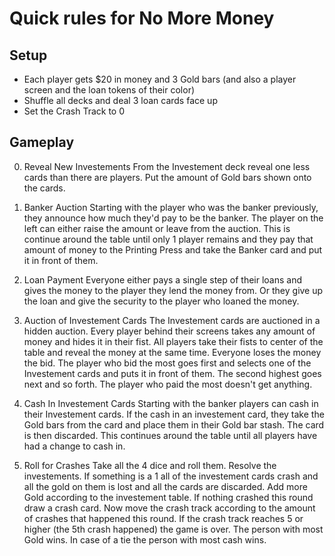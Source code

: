 Quick rules for No More Money
=============================

Setup
-----

* Each player gets $20 in money and 3 Gold bars (and also a player screen and the loan tokens of their color)
* Shuffle all decks and deal 3 loan cards face up
* Set the Crash Track to 0

Gameplay
--------

0. Reveal New Investements
	From the Investement deck reveal one less cards than there are players. Put the amount of Gold bars shown onto the cards.

1. Banker Auction
	Starting with the player who was the banker previously, they announce how much they'd pay to be the banker. The player on the left can either raise the amount or leave from the auction. This is continue around the table until only 1 player remains and they pay that amount of money to the Printing Press and take the Banker card and put it in front of them.

2. Loan Payment
	Everyone either pays a single step of their loans and gives the money to the player they lend the money from. Or they give up the loan and give the security to the player who loaned the money.

3. Auction of Investement Cards
	The Investement cards are auctioned in a hidden auction. Every player behind their screens takes any amount of money and hides it in their fist. All players take their fists to center of the table and reveal the money at the same time. Everyone loses the money the bid. The player who bid the most goes first and selects one of the Investement cards and puts it in front of them. The second highest goes next and so forth. The player who paid the most doesn't get anything.

4. Cash In Investement Cards
	Starting with the banker players can cash in their Investement cards. If the cash in an investement card, they take the Gold bars from the card and place them in their Gold bar stash. The card is then discarded. This continues around the table until all players have had a change to cash in.

5. Roll for Crashes
	Take all the 4 dice and roll them. Resolve the investements. If something is a 1 all of the investement cards crash and all the gold on them is lost and all the cards are discarded. Add more Gold according to the investement table. 
	If nothing crashed this round draw a crash card. Now move the crash track according to the amount of crashes that happened this round.
	If the crash track reaches 5 or higher (the 5th crash happened) the game is over. The person with most Gold wins. In case of a tie the person with most cash wins.

